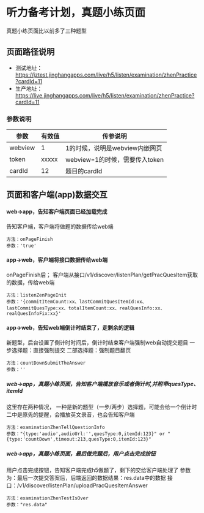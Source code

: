 <!-- 页面大标题 -->
# 听力备考计划，真题小练页面

<!-- 页面说明 -->
真题小练页面比以前多了三种题型


<!--页面路径说明-->
## 页面路径说明
- 测试地址：https://jztest.jinghangapps.com/live/h5/listen/examination/zhenPractice?cardId=11
- 生产地址：https://live.jinghangapps.com/live/h5/listen/examination/zhenPractice?cardId=11
### 参数说明
| 参数 | 有效值 | 传参说明 |
|--------|---------|---------|
|webview | 1 | 1的时候，说明是webview内嵌网页 | 
|token | xxxxx | webview=1的时候，需要传入token | 
|cardId | 12 | 题目的cardId | 

<!-- 页面bridge交互说明 -->
## 页面和客户端(app)数据交互

#### web→app，告知客户端页面已经加载完成
告知客户端，客户端将做题的数据传给web端
```
方法：onPageFinish
参数：'true'
```

#### app→web，客户端将接口数据传给web端
onPageFinish后；
客户端从接口/v1/discover/listenPlan/getPracQuesItem获取的数据，传给web端
```
方法：listenZenPageInit
参数：'{commitItemCount:xx、lastCommitQuesItemId:xx、lastCommitQuesType:xx、totalItemCount:xx、realQuesInfo:xx、realQuesInfoFix:xx}'
```

#### app→web，告知web端倒计时结束了，走剩余的逻辑
新题型，后台设置了倒计时时间后，倒计时结束客户端强制web自动提交题目
一步选择题：直接强制提交
二部选择题：强制题目翻页
```
方法：countDownSubmitTheAnswer
参数：''
```
##### web→app，真题小练页面，告知客户端播放音乐或者倒计时,并附带quesType、itemId
这里存在两种情况，
一种是新的题型（一步/两步）选择题，可能会给一个倒计时
二中是原先的提醒，会播放英文录音，也会告知客户端
```
方法：examinationZhenTellQuestionInfo
参数："{type:'audio',audioUrl:'',quesType:0,itemId:123}" or "{type:'countDown',timeout:213,quesType:0,itemId:123}"
```
##### web→app，真题小练页面，最后做完题后，用户点击完成按钮
用户点击完成按钮，告知客户端完成h5做题了，剩下的交给客户端处理了
参数为：最后一次提交答案后，后端返回的数据结果：res.data中的数据
接口：/v1/discover/listenPlan/uploadPracQuesItemAnswer
```
方法：examinationZhenTestIsOver
参数："res.data"
```
